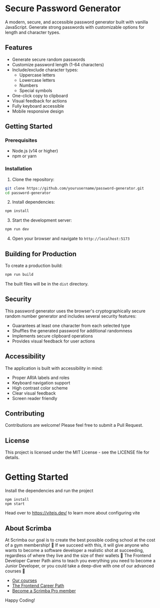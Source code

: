 # Secure Password Generator

A modern, secure, and accessible password generator built with vanilla JavaScript. Generate strong passwords with customizable options for length and character types.

## Features

- Generate secure random passwords
- Customize password length (1-64 characters)
- Include/exclude character types:
  - Uppercase letters
  - Lowercase letters
  - Numbers
  - Special symbols
- One-click copy to clipboard
- Visual feedback for actions
- Fully keyboard accessible
- Mobile responsive design

## Getting Started

### Prerequisites

- Node.js (v14 or higher)
- npm or yarn

### Installation

1. Clone the repository:
```bash
git clone https://github.com/yourusername/password-generator.git
cd password-generator
```

2. Install dependencies:
```bash
npm install
```

3. Start the development server:
```bash
npm run dev
```

4. Open your browser and navigate to `http://localhost:5173`

## Building for Production

To create a production build:

```bash
npm run build
```

The built files will be in the `dist` directory.

## Security

This password generator uses the browser's cryptographically secure random number generator and includes several security features:

- Guarantees at least one character from each selected type
- Shuffles the generated password for additional randomness
- Implements secure clipboard operations
- Provides visual feedback for user actions

## Accessibility

The application is built with accessibility in mind:

- Proper ARIA labels and roles
- Keyboard navigation support
- High contrast color scheme
- Clear visual feedback
- Screen reader friendly

## Contributing

Contributions are welcome! Please feel free to submit a Pull Request.

## License

This project is licensed under the MIT License - see the LICENSE file for details.

# Getting Started
Install the dependencies and run the project
```
npm install
npm start
```

Head over to https://vitejs.dev/ to learn more about configuring vite
## About Scrimba

At Scrimba our goal is to create the best possible coding school at the cost of a gym membership! 💜
If we succeed with this, it will give anyone who wants to become a software developer a realistic shot at succeeding, regardless of where they live and the size of their wallets 🎉
The Frontend Developer Career Path aims to teach you everything you need to become a Junior Developer, or you could take a deep-dive with one of our advanced courses 🚀

- [Our courses](https://scrimba.com/allcourses)
- [The Frontend Career Path](https://scrimba.com/learn/frontend)
- [Become a Scrimba Pro member](https://scrimba.com/pricing)

Happy Coding!